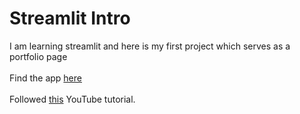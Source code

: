 # Streamlit Intro

I am learning streamlit and here is my first project which serves as a portfolio page
<br>
<br>
Find the app [here](https://appintro-bananas.streamlit.app/)
<br>
<br>
Followed [this](https://youtu.be/VqgUkExPvLY?list=TLPQMjExMjIwMjOJABEmJ0UCVw) YouTube tutorial.
